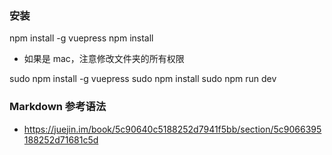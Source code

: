 ### 安装

npm install -g vuepress
npm install

- 如果是 mac，注意修改文件夹的所有权限

sudo npm install -g vuepress
sudo npm install
sudo npm run dev

### Markdown 参考语法

- https://juejin.im/book/5c90640c5188252d7941f5bb/section/5c9066395188252d71681c5d
